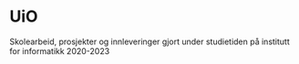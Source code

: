 # UiO
Skolearbeid, prosjekter og innleveringer gjort under studietiden på institutt for informatikk 2020-2023
